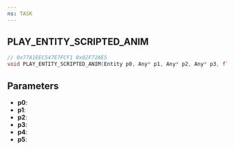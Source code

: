 ```yaml
---
ns: TASK
---
```

## PLAY_ENTITY_SCRIPTED_ANIM

```c
// 0x77A1EEC547E7FCF1 0x02F72AE5
void PLAY_ENTITY_SCRIPTED_ANIM(Entity p0, Any* p1, Any* p2, Any* p3, float p4, float p5);
```


## Parameters
* **p0**: 
* **p1**: 
* **p2**: 
* **p3**: 
* **p4**: 
* **p5**: 

